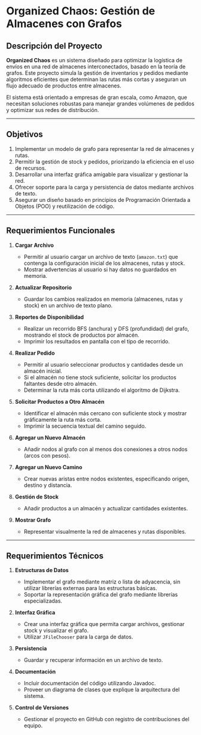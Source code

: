 # Organized Chaos: Gestión de Almacenes con Grafos

## Descripción del Proyecto
**Organized Chaos** es un sistema diseñado para optimizar la logística de envíos en una red de almacenes interconectados, basado en la teoría de grafos. Este proyecto simula la gestión de inventarios y pedidos mediante algoritmos eficientes que determinan las rutas más cortas y aseguran un flujo adecuado de productos entre almacenes.

El sistema está orientado a empresas de gran escala, como Amazon, que necesitan soluciones robustas para manejar grandes volúmenes de pedidos y optimizar sus redes de distribución.

---

## Objetivos
1. Implementar un modelo de grafo para representar la red de almacenes y rutas.
2. Permitir la gestión de stock y pedidos, priorizando la eficiencia en el uso de recursos.
3. Desarrollar una interfaz gráfica amigable para visualizar y gestionar la red.
4. Ofrecer soporte para la carga y persistencia de datos mediante archivos de texto.
5. Asegurar un diseño basado en principios de Programación Orientada a Objetos (POO) y reutilización de código.

---

## Requerimientos Funcionales
1. **Cargar Archivo**
   - Permitir al usuario cargar un archivo de texto (`amazon.txt`) que contenga la configuración inicial de los almacenes, rutas y stock.
   - Mostrar advertencias al usuario si hay datos no guardados en memoria.

2. **Actualizar Repositorio**
   - Guardar los cambios realizados en memoria (almacenes, rutas y stock) en un archivo de texto plano.

3. **Reportes de Disponibilidad**
   - Realizar un recorrido BFS (anchura) y DFS (profundidad) del grafo, mostrando el stock de productos por almacén.
   - Imprimir los resultados en pantalla con el tipo de recorrido.

4. **Realizar Pedido**
   - Permitir al usuario seleccionar productos y cantidades desde un almacén inicial.
   - Si el almacén no tiene stock suficiente, solicitar los productos faltantes desde otro almacén.
   - Determinar la ruta más corta utilizando el algoritmo de Dijkstra.

5. **Solicitar Productos a Otro Almacén**
   - Identificar el almacén más cercano con suficiente stock y mostrar gráficamente la ruta más corta.
   - Imprimir la secuencia textual del camino seguido.

6. **Agregar un Nuevo Almacén**
   - Añadir nodos al grafo con al menos dos conexiones a otros nodos (arcos con pesos).

7. **Agregar un Nuevo Camino**
   - Crear nuevas aristas entre nodos existentes, especificando origen, destino y distancia.

8. **Gestión de Stock**
   - Añadir productos a un almacén y actualizar cantidades existentes.

9. **Mostrar Grafo**
   - Representar visualmente la red de almacenes y rutas disponibles.

---

## Requerimientos Técnicos
1. **Estructuras de Datos**
   - Implementar el grafo mediante matriz o lista de adyacencia, sin utilizar librerías externas para las estructuras básicas.
   - Soportar la representación gráfica del grafo mediante librerías especializadas.

2. **Interfaz Gráfica**
   - Crear una interfaz gráfica que permita cargar archivos, gestionar stock y visualizar el grafo.
   - Utilizar `JFileChooser` para la carga de datos.

3. **Persistencia**
   - Guardar y recuperar información en un archivo de texto.

4. **Documentación**
   - Incluir documentación del código utilizando Javadoc.
   - Proveer un diagrama de clases que explique la arquitectura del sistema.

5. **Control de Versiones**
   - Gestionar el proyecto en GitHub con registro de contribuciones del equipo.
